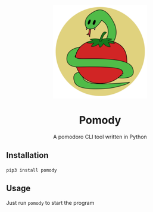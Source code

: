 
<p align="center"><img width=50% src="./assets/pomody_logo.png"></p>

<h1 align="center">Pomody</h1>
<p align="center">A pomodoro CLI tool written in Python</p>

## Installation
`pip3 install pomody`


## Usage 
Just run `pomody` to start the program
